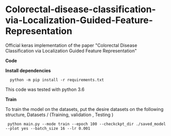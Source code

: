 # Colorectal-disease-classification-via-Localization-Guided-Feature-Representation
Official keras implementation of the paper "Colorectal Disease Classification via Localization Guided Feature Representation"

**Code**

**Install dependencies**

      python -m pip install -r requirements.txt
  
 This code was tested with python 3.6
 
 **Train**
 

To train the model on the datasets, put the desire datasets on the following structure, Datasets / (Training, validation , Testing )

     python main.py --mode train --epoch 100 --checkckpt_dir ./saved_model --plot yes --batch_size 16 --lr 0.001

